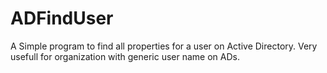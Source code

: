 # ADFindUser
A Simple program to find all properties for a user on Active Directory. Very usefull for organization with generic user name on ADs.